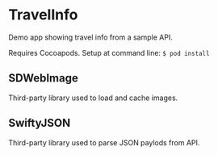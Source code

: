 # TravelInfo
Demo app showing travel info from a sample API.

Requires Cocoapods.  Setup at command line:
`$ pod install`

## SDWebImage
Third-party library used to load and cache images.

## SwiftyJSON
Third-party library used to parse JSON paylods from API.